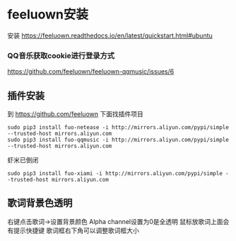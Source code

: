 # feeluown安装
安装
https://feeluown.readthedocs.io/en/latest/quickstart.html#ubuntu

### QQ音乐获取cookie进行登录方式
https://github.com/feeluown/feeluown-qqmusic/issues/6

## 插件安装
到 https://github.com/feeluown 下面找插件项目
```
sudo pip3 install fuo-netease -i http://mirrors.aliyun.com/pypi/simple --trusted-host mirrors.aliyun.com
sudo pip3 install fuo-qqmusic -i http://mirrors.aliyun.com/pypi/simple --trusted-host mirrors.aliyun.com
```



虾米已倒闭
```
sudo pip3 install fuo-xiami -i http://mirrors.aliyun.com/pypi/simple --trusted-host mirrors.aliyun.com
```


## 歌词背景色透明
右键点击歌词->设置背景颜色 Alpha channel设置为0是全透明
鼠标放歌词上面会有提示快捷键
歌词框右下角可以调整歌词框大小

